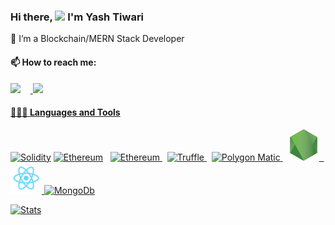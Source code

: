 ### Hi there,   <img src="https://github.com/sciencepal/sciencepal/blob/master/assets/Hi.gif" width="29px"> I'm Yash Tiwari

 
👯 I’m a Blockchain/MERN Stack Developer
 #### 📫 How to reach me:

[<img src="https://img.icons8.com/color/48/000000/linkedin.png" width="3.5%"/>](https://www.linkedin.com/in/yash-tiwari-7113b5215/)
 &nbsp; &nbsp;<a href="mailto:official.yasht@gmail.com"> <img src="https://img.icons8.com/fluent/48/000000/gmail.png" width="3.5%"/>

 

#### 👨🏻‍💻 Languages and Tools <br />
<p align="right"> 

<a href="https://soliditylang.org/" target="_blank"><img src="https://icons-for-free.com/iconfiles/png/512/vscode+icons+type+light+solidity-1324451369192236256.png" alt="Solidity" width="50" height="50"></img></a> 
<a href="https://ethereum.org/en/" target="_blank"><img src="https://toppng.com/uploads/preview/innovationhere-is-a-png-file-i-designed-of-ethereum-ethereum-logo-11563061039k7z95jc7md.png" alt="Ethereum" width="50" height="50"></img></a>  &nbsp;
<a href="https://web3js.readthedocs.io/en/v1.5.2/" target="_blank"><img src="https://miro.medium.com/max/1400/1*2GHi9FwnyA5UTJpcxPSG7A.jpeg" alt="Ethereum" width="50" height="50"></img> </a>  &nbsp;
<a href="https://trufflesuite.com/" target="_blank"><img src="https://trufflesuite.com/assets/logo.png" alt="Truffle" width="50" height="50"></img> </a>  &nbsp;
<a href="https://polygon.technology/" target="_blank"><img src="https://cryptologos.cc/logos/polygon-matic-logo.png" alt="Polygon Matic" width="50" height="50"></img> </a> &nbsp;
<a href="https://nodejs.org/en/" target="_blank"><img src="https://raw.githubusercontent.com/github/explore/80688e429a7d4ef2fca1e82350fe8e3517d3494d/topics/nodejs/nodejs.png" alt="NodeJS" width="50" height="50"> </img> &nbsp;
<a href="https://reactjs.org/" target="_blank"><img src="https://raw.githubusercontent.com/github/explore/80688e429a7d4ef2fca1e82350fe8e3517d3494d/topics/react/react.png" alt="ReactJS" width="50" height="50"></img> </a> 
<a href="https://www.mongodb.com/" target="_blank"><img src="https://drive.google.com/file/d/1HQ1NXgyPWv6VdbCFNy5bNR6noqWLaMYe/view?usp=sharing" alt="MongoDb" width="50" height="50"></img> </a> 
</p>

[![Stats](https://github-readme-stats.vercel.app/api?username=yasht-007&show_icons=true&title_color=fff&icon_color=79ff97&text_color=9f9f9f&bg_color=151515&count_private=true)](https://github-readme-stats.vercel.app/api?username=yasht-007&show_icons=true&theme=radical)&nbsp; &nbsp; &nbsp; &nbsp; &nbsp; &nbsp; &nbsp; &nbsp; &nbsp; &nbsp; 
